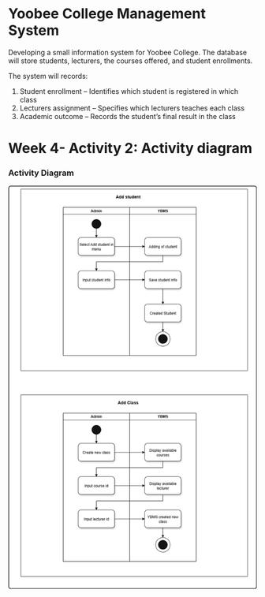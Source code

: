 #  Yoobee College Management System
Developing a small information system for Yoobee College. The database will store students, lecturers, the courses offered, and student enrollments.

The system will records:

1. Student enrollment – Identifies which student is registered in which class
2. Lecturers assignment – Specifies which lecturers teaches each class
3. Academic outcome – Records the student’s final result in the class


# Week 4- Activity 2: Activity diagram

### Activity Diagram

![Yoobee College Database Schema](ActivityDiagram.png)
